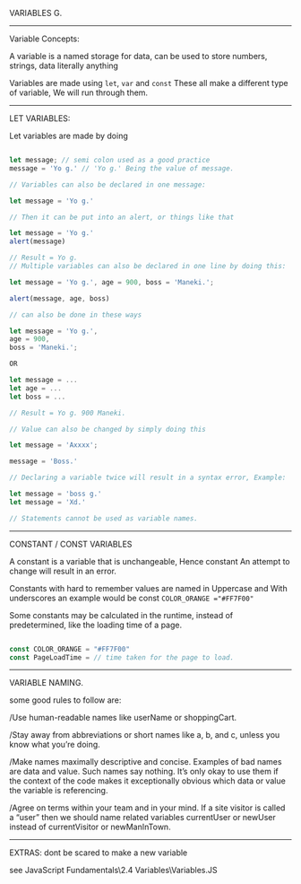 VARIABLES G.


---------------------
Variable Concepts:

A variable is a named storage for data, can be used to store numbers, strings, data literally anything

Variables are made using `let`, `var` and `const`
These all make a different type of variable, We will run through them.

--------------------

LET VARIABLES:

Let variables are made by doing

```js

let message; // semi colon used as a good practice
message = 'Yo g.' // 'Yo g.' Being the value of message.

// Variables can also be declared in one message:

let message = 'Yo g.'

// Then it can be put into an alert, or things like that

let message = 'Yo g.'
alert(message)

// Result = Yo g.
// Multiple variables can also be declared in one line by doing this:

let message = 'Yo g.', age = 900, boss = 'Maneki.';

alert(message, age, boss)

// can also be done in these ways

let message = 'Yo g.',
age = 900,
boss = 'Maneki.';

OR

let message = ...
let age = ...
let boss = ...

// Result = Yo g. 900 Maneki.

// Value can also be changed by simply doing this

let message = 'Axxxx';

message = 'Boss.'

// Declaring a variable twice will result in a syntax error, Example:

let message = 'boss g.'
let message = 'Xd.'

// Statements cannot be used as variable names.

```

--------------------

CONSTANT / CONST VARIABLES

A constant is a variable that is unchangeable, Hence constant
An attempt to change will result in an error.

Constants with hard to remember values are named in Uppercase and With underscores an example would be const `COLOR_ORANGE ="#FF7F00"`

Some constants may be calculated in the runtime, instead of predetermined, like the loading time of a page.

```js

const COLOR_ORANGE = "#FF7F00"
const PageLoadTime = // time taken for the page to load.

```

--------------------

VARIABLE NAMING.

some good rules to follow are:

/Use human-readable names like userName or shoppingCart.

/Stay away from abbreviations or short names like a, b, and c, unless you know what you’re doing.

/Make names maximally descriptive and concise. Examples of bad names are data and value. Such names say nothing. It’s only okay to use them if the context of the code makes it exceptionally obvious which data or value the variable is referencing.

/Agree on terms within your team and in your mind. If a site visitor is called a “user” then we should name related variables currentUser or newUser instead of currentVisitor or newManInTown.

--------------------

EXTRAS: dont be scared to make a new variable

see JavaScript Fundamentals\2.4 Variables\Variables.JS
